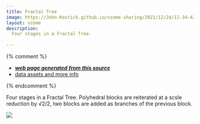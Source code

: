 ```yaml
---
title: Fractal Tree
image: https://John-Kostick.github.io/vzome-sharing/2021/12/24/11-34-43-Fractal-Tree/Fractal-Tree.png
layout: vzome
description:
  Four stages in a Fractal Tree.  
  
---
```


{% comment %}
 - [***web page generated from this source***][post]
 - [data assets and more info][github]

[post]: <https://John-Kostick.github.io/vzome-sharing/2021/12/24/Fractal-Tree-11-34-43.html>
[github]: <https://github.com/John-Kostick/vzome-sharing/tree/main/2021/12/24/11-34-43-Fractal-Tree/>
{% endcomment %}

Four stages in a Fractal Tree. Polyhedral blocks are reiterated at a scsle reduction by √2/2, two blocks are added as branches of the previous block.  

[Fractal Tree]: http://gallery.bridgesmathart.org/exhibitions/2012-bridges-conference/wstomv
  
<vzome-viewer style="width: 100%; height: 65vh;"
       src="https://John-Kostick.github.io/vzome-sharing/2021/12/24/11-34-43-Fractal-Tree/Fractal-Tree.vZome" >
  <img src="https://John-Kostick.github.io/vzome-sharing/2021/12/24/11-34-43-Fractal-Tree/Fractal-Tree.png" />
</vzome-viewer>


